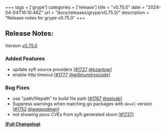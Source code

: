 +++
tags = ['grype']
categories = ['release']
title = "v0.75.0"
date = "2024-04-04T16:10:46Z"
url = "docs/releases/grype/v0.75.0/"
description = "Release notes for grype v0.75.0"
+++

## Release Notes:
Version [v0.75.0](https://github.com/anchore/grype/releases/tag/v0.75.0)

### Added Features

- update syft source providers [[#1727](https://github.com/anchore/grype/pull/1727) [@kzantow](https://github.com/kzantow)]
- enable http timeout [[#1777](https://github.com/anchore/grype/pull/1777) [@willmurphyscode](https://github.com/willmurphyscode)]

### Bug Fixes

- use "path/filepath" to build file path [[#1767](https://github.com/anchore/grype/pull/1767) [@seiyab](https://github.com/seiyab)]
- Suppress warnings when matching go packages with `devel` version [[#1752](https://github.com/anchore/grype/pull/1752) [@wagoodman](https://github.com/wagoodman)]
- not showing poco CVEs from syft generated sbom [[#1737](https://github.com/anchore/grype/issues/1737)]

**[(Full Changelog)](https://github.com/anchore/grype/compare/v0.74.7...v0.75.0)**
